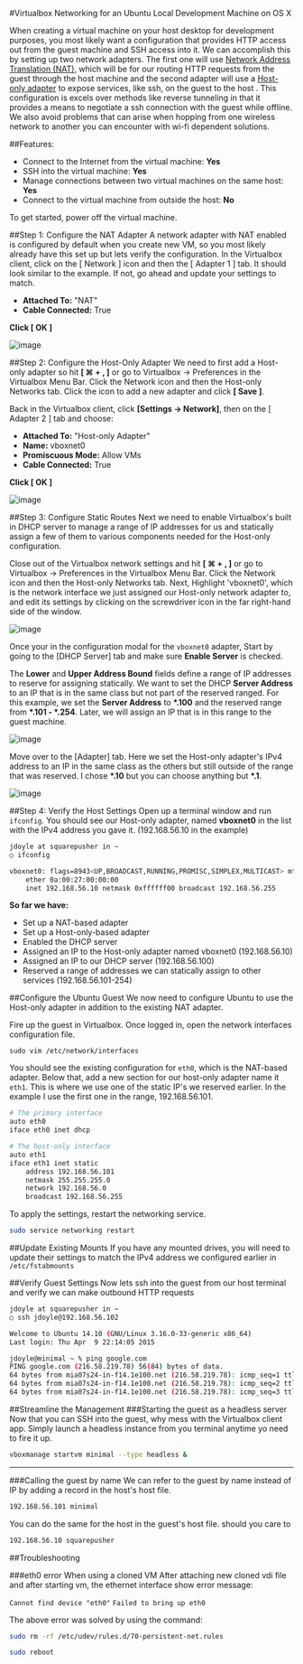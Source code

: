 #Virtualbox Networking for an Ubuntu Local Development Machine on OS X

When creating a virtual machine on your host desktop for development purposes, you most likely want a configuration that provides HTTP access out from the guest machine and SSH access into it. We can accomplish this by setting up two network adapters. The first one will use [Network Address Translation (NAT),](https://www.virtualbox.org/manual/ch06.html#network_nat) which will be for our routing HTTP requests from the guest through the host machine and the second adapter will use a [Host-only adapter](https://www.virtualbox.org/manual/ch06.html#network_hostonly) to expose services, like ssh, on the guest to the host . This configuration is excels over methods like reverse tunneling in that it provides a means to negotiate a ssh connection with the guest while offline. We also avoid problems that can arise when hopping from one wireless network to another you can encounter with wi-fi dependent solutions.

##Features:
* Connect to the Internet from the virtual machine: **Yes**
* SSH into the virtual machine: **Yes**
* Manage connections between two virtual machines on the same host: **Yes**
* Connect to the virtual machine from outside the host: **No**

To get started, power off the virtual machine.

##Step 1: Configure the NAT Adapter
A network adapter with NAT enabled is configured by default when you create  new VM, so you most likely already have this set up but lets verify the configuration. In the Virtualbox client, click on the [ Network ] icon and then the [ Adapter 1 ] tab. It should look similar to the example. If not, go ahead and update your settings to match.

* **Attached To:**  "NAT"
* **Cable Connected:** True

**Click [ OK ]**

![image](images/virtualbox-adapter1-example.png)

##Step 2: Configure the Host-Only Adapter
We need to first add a Host-only adapter so hit **[ ⌘ + , ]** or go to Virtualbox -> Preferences in the Virtualbox Menu Bar. Click the Network icon and then the Host-only Networks tab. Click the icon to add a new adapter and click **[ Save ]**.

Back in the Virtualbox client, click **[Settings -> Network]**,  then on the [ Adapter 2 ] tab and choose:

* **Attached To:**  "Host-only Adapter"
* **Name:** vboxnet0
* **Promiscuous Mode:** Allow VMs
* **Cable Connected:** True

**Click [ OK ]**

![image](images/virtualbox-adapter2-example.png)

##Step 3: Configure Static Routes
Next we need to enable Virtualbox's built in DHCP server to manage a range of IP addresses for us and statically assign a few of them to various components needed for the Host-only configuration.

Close out of the Virtualbox network settings and hit **[ ⌘ + , ]** or go to Virtualbox -> Preferences in the Virtualbox Menu Bar. Click the Network icon and then the Host-only Networks tab. Next, Highlight 'vboxnet0', which is the network interface we just assigned our Host-only network adapter to, and edit its settings by clicking on the screwdriver icon in the far right-hand side of the window.

![image](images/virtualbox-host-only-settings.png)

Once your in the configuration modal for the `vboxnet0` adapter, Start by going to the [DHCP Server] tab and make sure **Enable Server** is checked.  

The **Lower** and **Upper Address Bound** fields define a range of IP addresses to reserve for assigning statically. We want to set the DHCP **Server Address** to an IP that is in the same class but not part of the reserved ranged.  For this example, we set the **Server Address** to **\*.100** and the reserved range from **\*.101 - \*.254**. Later, we will assign an IP that is in this range to the guest machine.

![image](images/virtualbox-dhcp-settings.png)

 Move over to the [Adapter] tab. Here we set the Host-only adapter's IPv4 address to an IP in the same class as the others but still outside of the range that was reserved. I chose **\*.10** but you can choose anything  but **\*.1**.

![image](images/virtualbox-adapter-settings.png)

##Step 4: Verify the Host Settings
Open up a terminal window and run `ifconfig`. You should see our Host-only adapter, named **vboxnet0** in the list with the IPv4 address you gave it.  (192.168.56.10 in the example)

```bash
jdoyle at squarepusher in ~
○ ifconfig

vboxnet0: flags=8943<UP,BROADCAST,RUNNING,PROMISC,SIMPLEX,MULTICAST> mtu 1500
	ether 0a:00:27:00:00:00
	inet 192.168.56.10 netmask 0xffffff00 broadcast 192.168.56.255
```

**So far we have:**
* Set up a NAT-based adapter
* Set up a Host-only-based adapter 
* Enabled the DHCP server
* Assigned an IP to the Host-only adapter named vboxnet0 (192.168.56.10)
* Assigned an IP to our DHCP server (192.168.56.100)
* Reserved a range of addresses we can statically assign to other services (192.168.56.101-254)

##Configure the Ubuntu Guest
We now need to configure Ubuntu to use the Host-only adapter in addition to the existing NAT adapter. 

Fire up the guest in Virtualbox. Once logged in, open the network interfaces configuration file.

```
sudo vim /etc/network/interfaces
``` 

You should see the existing configuration for `eth0`, which is the NAT-based adapter. Below that, add a new section for our host-only adapter name it `eth1`. This is where we use one of the static IP's we reserved earlier. In the example I use the first one in the range, 192.168.56.101. 

```bash
# The primary interface
auto eth0
iface eth0 inet dhcp

# The host-only interface
auto eth1
iface eth1 inet static
	address 192.168.56.101
	netmask 255.255.255.0
	network 192.168.56.0
	broadcast 192.168.56.255
```

To apply the settings, restart the networking service.

```bash
sudo service networking restart
```

##Update Existing Mounts
If you have any mounted drives, you will need to update their settings to match the IPv4 address we configured earlier in `/etc/fstabmounts `

##Verify Guest Settings
Now lets ssh into the guest from our host terminal and verify we can make outbound HTTP requests

```bash
jdoyle at squarepusher in ~
○ ssh jdoyle@192.168.56.102

Welcome to Ubuntu 14.10 (GNU/Linux 3.16.0-33-generic x86_64)
Last login: Thu Apr  9 22:14:05 2015

jdoyle@minimal ~ % ping google.com
PING google.com (216.58.219.78) 56(84) bytes of data.
64 bytes from mia07s24-in-f14.1e100.net (216.58.219.78): icmp_seq=1 ttl=63 time=28.9 ms
64 bytes from mia07s24-in-f14.1e100.net (216.58.219.78): icmp_seq=2 ttl=63 time=28.9 ms
64 bytes from mia07s24-in-f14.1e100.net (216.58.219.78): icmp_seq=3 ttl=63 time=29.5 ms
```

##Streamline the Management
###Starting the guest as a headless server
Now that you can SSH into the guest, why mess with the Virtualbox client app. Simply launch a headless instance from you terminal anytime yo need to fire it up.

```bash
vboxmanage startvm minimal --type headless &
```

----

###Calling the guest by name
We can refer to the guest by name instead of IP by adding a record in the host's host file.

```bash
192.168.56.101 minimal
```

You can do the same for the host in the guest's host file. should you care to


```bash
192.168.56.10 squarepusher
```

##Troubleshooting

###eth0 error When using a cloned VM
After attaching new cloned vdi file and after starting vm, the ethernet interface show error message:

`Cannot find device "eth0"`
`Failed to bring up eth0`

The above error was solved by using the command:

```bash
sudo rm -rf /etc/udev/rules.d/70-persistent-net.rules

sudo reboot
```

